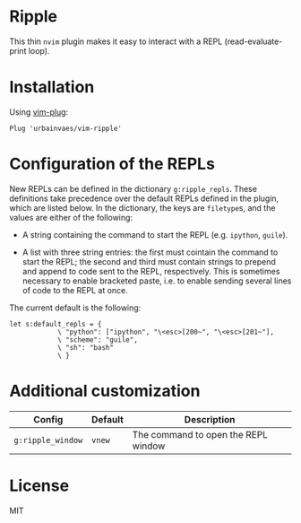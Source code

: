# Ripple

This thin `nvim` plugin makes it easy to interact with a REPL (read-evaluate-print loop).

# Installation

Using [vim-plug](https://github.com/junegunn/vim-plug):

```vim
Plug 'urbainvaes/vim-ripple'
```

# Configuration of the REPLs

New REPLs can be defined in the dictionary `g:ripple_repls`.
These definitions take precedence over the default REPLs defined in the plugin,
which are listed below.
In the dictionary, the keys are `filetype`s,
and the values are either of the following:

- A string containing the command to start the REPL (e.g. `ipython`, `guile`).

- A list with three string entries:
the first must cointain the command to start the REPL;
the second and third must contain strings to prepend and append to code sent to the REPL,
respectively.
This is sometimes necessary to enable bracketed paste,
i.e. to enable sending several lines of code to the REPL at once.

The current default is the following:
```vim
let s:default_repls = {
            \ "python": ["ipython", "\<esc>[200~", "\<esc>[201~"],
            \ "scheme": "guile",
            \ "sh": "bash"
            \ }
```

# Additional customization

| Config            | Default | Description |
| ------            | ------- | ----------- |
| `g:ripple_window` | `vnew`  | The command to open the REPL window |

# License

MIT
